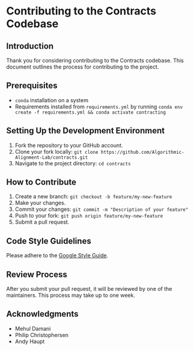 # Contributing to the Contracts Codebase

## Introduction
Thank you for considering contributing to the Contracts codebase. This document outlines the process for contributing to the project.

## Prerequisites
- `conda` installation on a system
- Requirements installed from `requirements.yml` by running `conda env create -f requirements.yml && conda activate contracting`

## Setting Up the Development Environment
1. Fork the repository to your GitHub account.
2. Clone your fork locally: `git clone https://github.com/Algorithmic-Alignment-Lab/contracts.git`
3. Navigate to the project directory: `cd contracts`

## How to Contribute
1. Create a new branch: `git checkout -b feature/my-new-feature`
2. Make your changes.
3. Commit your changes: `git commit -m "Description of your feature"`
4. Push to your fork: `git push origin feature/my-new-feature`
5. Submit a pull request.

## Code Style Guidelines
Please adhere to the [Google Style Guide](https://google.github.io/styleguide/).

## Review Process
After you submit your pull request, it will be reviewed by one of the maintainers. This process may take up to one week.

## Acknowledgments
 - Mehul Damani
 - Philip Christophersen
 - Andy Haupt
